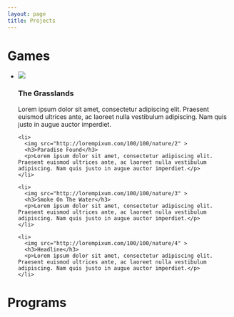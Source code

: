 ```yaml
---
layout: page
title: Projects
---
```


<script src="https://cdn.mathjax.org/mathjax/latest/MathJax.js?config=TeX-AMS-MML_HTMLorMML" type="text/javascript"></script>


# Games

<div>
  <ul>
    <li>
      <img src="http://lorempixum.com/100/100/nature/1" >
      <h3>The Grasslands</h3>
      <p>Lorem ipsum dolor sit amet, consectetur adipiscing elit. Praesent euismod ultrices ante, ac laoreet nulla vestibulum adipiscing. Nam quis justo in augue auctor imperdiet.</p>
    </li>
      
    <li>
      <img src="http://lorempixum.com/100/100/nature/2" >
      <h3>Paradise Found</h3>
      <p>Lorem ipsum dolor sit amet, consectetur adipiscing elit. Praesent euismod ultrices ante, ac laoreet nulla vestibulum adipiscing. Nam quis justo in augue auctor imperdiet.</p>
    </li>

    <li>
      <img src="http://lorempixum.com/100/100/nature/3" >
      <h3>Smoke On The Water</h3>
      <p>Lorem ipsum dolor sit amet, consectetur adipiscing elit. Praesent euismod ultrices ante, ac laoreet nulla vestibulum adipiscing. Nam quis justo in augue auctor imperdiet.</p>
    </li>

    <li>
      <img src="http://lorempixum.com/100/100/nature/4" >
      <h3>Headline</h3>
      <p>Lorem ipsum dolor sit amet, consectetur adipiscing elit. Praesent euismod ultrices ante, ac laoreet nulla vestibulum adipiscing. Nam quis justo in augue auctor imperdiet.</p>
    </li>
  </ul>
</div>

# Programs	

